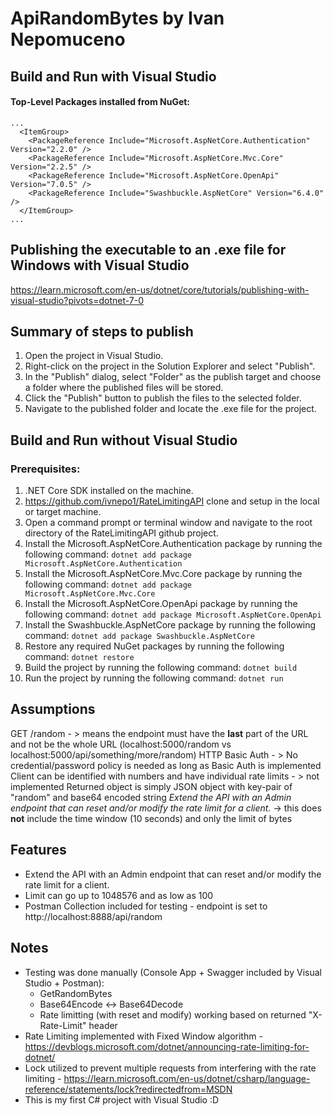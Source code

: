 # ApiRandomBytes by Ivan Nepomuceno

## Build and Run **with** Visual Studio

#### Top-Level Packages installed from NuGet:
```
...
  <ItemGroup>
    <PackageReference Include="Microsoft.AspNetCore.Authentication" Version="2.2.0" />
    <PackageReference Include="Microsoft.AspNetCore.Mvc.Core" Version="2.2.5" />
    <PackageReference Include="Microsoft.AspNetCore.OpenApi" Version="7.0.5" />
    <PackageReference Include="Swashbuckle.AspNetCore" Version="6.4.0" />
  </ItemGroup>
...
```

## Publishing the executable to an .exe file for Windows with Visual Studio
https://learn.microsoft.com/en-us/dotnet/core/tutorials/publishing-with-visual-studio?pivots=dotnet-7-0

## Summary of steps to publish 
1.   Open the project in Visual Studio.
2.   Right-click on the project in the Solution Explorer and select "Publish".
3.   In the "Publish" dialog, select "Folder" as the publish target and choose a folder where the published files will be stored.
4.   Click the "Publish" button to publish the files to the selected folder.
5.   Navigate to the published folder and locate the .exe file for the project.

## Build and Run **without** Visual Studio

### Prerequisites:

1.  .NET Core SDK installed on the machine.
2.   https://github.com/ivnepo1/RateLimitingAPI clone and setup in the local or target machine.
3.   Open a command prompt or terminal window and navigate to the root directory of the RateLimitingAPI github project.
4.   Install the Microsoft.AspNetCore.Authentication package by running the following command: `dotnet add package Microsoft.AspNetCore.Authentication`
5.   Install the Microsoft.AspNetCore.Mvc.Core package by running the following command: `dotnet add package Microsoft.AspNetCore.Mvc.Core`
6.   Install the Microsoft.AspNetCore.OpenApi package by running the following command: `dotnet add package Microsoft.AspNetCore.OpenApi`
7.   Install the Swashbuckle.AspNetCore package by running the following command: `dotnet add package Swashbuckle.AspNetCore`
8.   Restore any required NuGet packages by running the following command: `dotnet restore`
9.   Build the project by running the following command: `dotnet build`
10.  Run the project by running the following command: `dotnet run`

## Assumptions
GET /random - > means the endpoint must have the **last** part of the URL and not be the whole URL (localhost:5000/random vs localhost:5000/api/something/more/random)
HTTP Basic Auth - > No credential/password policy is needed as long as Basic Auth is implemented
Client can be identified with numbers and have individual rate limits - > not implemented
Returned object is simply JSON object with key-pair of "random" and base64 encoded string
*Extend the API with an Admin endpoint that can reset and/or modify the rate limit for a client.* -> this does **not** include the time window (10 seconds) and only the limit of bytes


## Features
- Extend the API with an Admin endpoint that can reset and/or modify the rate limit for a client.
- Limit can go up to 1048576 and as low as 100
- Postman Collection included for testing - endpoint is set to http://localhost:8888/api/random

## Notes
- Testing was done manually (Console App + Swagger included by Visual Studio + Postman):
    - GetRandomBytes
    - Base64Encode <-> Base64Decode
    - Rate limitting (with reset and modify) working based on returned "X-Rate-Limit" header
- Rate Limiting implemented with Fixed Window algorithm - https://devblogs.microsoft.com/dotnet/announcing-rate-limiting-for-dotnet/
- Lock utilized to prevent multiple requests from interfering with the rate limiting - https://learn.microsoft.com/en-us/dotnet/csharp/language-reference/statements/lock?redirectedfrom=MSDN
- This is my first C# project with Visual Studio :D 
